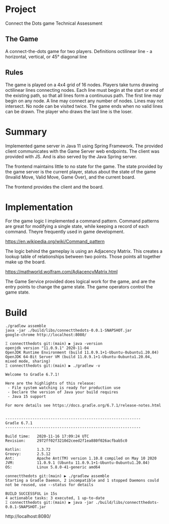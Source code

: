 # Project
Connect the Dots game Technical Assessment
## The Game
A connect-the-dots game for two players.
Definitions
octilinear line - a horizontal, vertical, or 45° diagonal line
## Rules
The game is played on a 4x4 grid of 16 nodes.
Players take turns drawing octilinear lines connecting nodes.
Each line must begin at the start or end of the existing path, so that all lines form a continuous path.
The first line may begin on any node.
A line may connect any number of nodes.
Lines may not intersect.
No node can be visited twice.
The game ends when no valid lines can be drawn.
The player who draws the last line is the loser.

# Summary
Implemented game server in Java 11 using Spring Framework. The provided client communicates with the Game Server web endpoints. The client was provided with JS. And is also served by the Java Spring server.

The frontend maintains little to no state for the game. 
The state provided by the game server is the current player, status about the state of the game (Invalid Move, Valid Move, Game Over), and the current board.

The frontend provides the client and the board.

# Implementation
For the game logic I implemented a command pattern. Command patterns are great for modifying a single state, while keeping a record of each command. Theyre frequently used in game development.

https://en.wikipedia.org/wiki/Command_pattern

The logic behind the gameplay is using an Adjacency Matrix. This creates a lookup table of relationships between two points. Those points all together make up the board.

https://mathworld.wolfram.com/AdjacencyMatrix.html

The Game Service provided does logical work for the game, and are the entry points to change the game state. The game operators control the game state.

# Build
```
./gradlew assemble
java -jar ./build/libs/connectthedots-0.0.1-SNAPSHOT.jar
google-chrome http://localhost:8080/
```


```
Ξ connectthedots git:(main) ▶ java -version
openjdk version "11.0.9.1" 2020-11-04
OpenJDK Runtime Environment (build 11.0.9.1+1-Ubuntu-0ubuntu1.20.04)
OpenJDK 64-Bit Server VM (build 11.0.9.1+1-Ubuntu-0ubuntu1.20.04, mixed mode, sharing)
Ξ connectthedots git:(main) ▶ ./gradlew -v

Welcome to Gradle 6.7.1!

Here are the highlights of this release:
 - File system watching is ready for production use
 - Declare the version of Java your build requires
 - Java 15 support

For more details see https://docs.gradle.org/6.7.1/release-notes.html


------------------------------------------------------------
Gradle 6.7.1
------------------------------------------------------------

Build time:   2020-11-16 17:09:24 UTC
Revision:     2972ff02f3210d2ceed2f1ea880f026acfbab5c0

Kotlin:       1.3.72
Groovy:       2.5.12
Ant:          Apache Ant(TM) version 1.10.8 compiled on May 10 2020
JVM:          11.0.9.1 (Ubuntu 11.0.9.1+1-Ubuntu-0ubuntu1.20.04)
OS:           Linux 5.8.0-41-generic amd64

connectthedots git:(main) ▶ ./gradlew assemble
Starting a Gradle Daemon, 2 incompatible and 1 stopped Daemons could not be reused, use --status for details

BUILD SUCCESSFUL in 15s
4 actionable tasks: 3 executed, 1 up-to-date
Ξ connectthedots git:(main) ▶ java -jar ./build/libs/connectthedots-0.0.1-SNAPSHOT.jar
```
http://localhost:8080/
